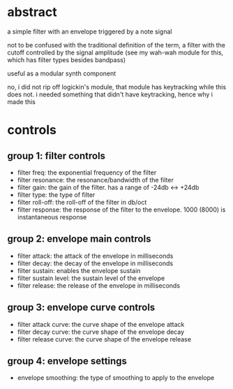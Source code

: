# abstract

a simple filter with an envelope triggered by a note signal

not to be confused with the traditional definition of the term, a filter with the cutoff controlled by the signal amplitude (see my wah-wah module for this, which has filter types besides bandpass)

useful as a modular synth component

no, i did not rip off logickin's module, that module has keytracking while this does not. i needed something that didn't have keytracking, hence why i made this

# controls

## group 1: filter controls

- filter freq: the exponential frequency of the filter
- filter resonance: the resonance/bandwidth of the filter
- filter gain: the gain of the filter. has a range of -24db <-> +24db
- filter type: the type of filter
- filter roll-off: the roll-off of the filter in db/oct
- filter response: the response of the filter to the envelope. 1000 (8000) is instantaneous response

## group 2: envelope main controls

- filter attack: the attack of the envelope in milliseconds
- filter decay: the decay of the envelope in milliseconds
- filter sustain: enables the envelope sustain
- filter sustain level: the sustain level of the envelope
- filter release: the release of the envelope in milliseconds

## group 3: envelope curve controls

- filter attack curve: the curve shape of the envelope attack
- filter decay curve: the curve shape of the envelope decay
- filter release curve: the curve shape of the envelope release

## group 4: envelope settings

- envelope smoothing: the type of smoothing to apply to the envelope